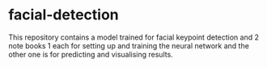 # facial-detection

This repository contains a model trained for facial keypoint detection and 2 note books 1 each for setting up and training the neural network and the other one is for predicting and visualising results.
